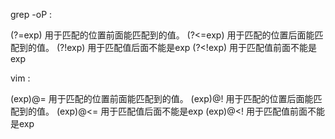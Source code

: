 
grep -oP :

(?=exp)   用于匹配的位置前面能匹配到的值。
(?<=exp)  用于匹配的位置后面能匹配到的值。
(?!exp)   用于匹配值后面不能是exp
(?<!exp)  用于匹配值前面不能是exp
   

vim :

(exp)@=   用于匹配的位置前面能匹配到的值。
(exp)@!   用于匹配的位置后面能匹配到的值。
(exp)@<=  用于匹配值后面不能是exp
(exp)@<!  用于匹配值前面不能是exp


